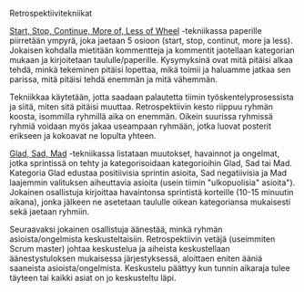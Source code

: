 Retrospektiivitekniikat


[Start, Stop, Continue, More of, Less of Wheel](http://retrospectivewiki.org/index.php?title=Start,_Stop,_Continue,_More_of,_Less_of_Wheel) -tekniikassa paperille piirretään ympyrä, joka jaetaan 5 osioon (start, stop, continut, more ja less). Jokaisen kohdalla mietitään kommentteja ja kommentit jaotellaan kategorian mukaan ja kirjoitetaan taululle/paperille. Kysymyksinä ovat mitä pitäisi alkaa tehdä, minkä tekeminen pitäisi lopettaa, mikä toimii ja haluamme jatkaa sen parissa, mitä pitäisi tehdä enemmän ja mitä vähemmän.  

Tekniikkaa käytetään, jotta saadaan palautetta tiimin työskentelyprosessista ja siitä, miten sitä pitäisi muuttaa. Retrospektiivin kesto riippuu ryhmän koosta, isommilla ryhmillä aika on enemmän. Oikein suurissa ryhmissä ryhmiä voidaan myös jakaa useampaan ryhmään, jotka luovat posterit erikseen ja kokoavat ne lopulta yhteen. 


[Glad, Sad, Mad](http://retrospectivewiki.org/index.php?title=Glad,_Sad,_Mad) -tekniikassa listataan muutokset, havainnot ja ongelmat, jotka sprintissä on tehty ja kategorisoidaan kategorioihin Glad, Sad tai Mad. Kategoria Glad edustaa positiivisia sprintin asioita, Sad negatiivisia ja Mad laajemmin valituksen aiheuttavia asioita (usein tiimin "ulkopuolisia" asioita"). Jokainen osallistuja kirjoittaa havaintonsa sprintistä korteille (10-15 minuutin aikana), jonka jälkeen ne asetetaan taululle oikean kategoriansa mukaisesti sekä jaetaan ryhmiin. 

Seuraavaksi jokainen osallistuja äänestää, minkä ryhmän asioista/ongelmista keskusteltaisiin. Retrospektiivin vetäjä (useimmiten Scrum master) johtaa keskustelua ja aiheista keskustellaan äänestystuloksen mukaisessa järjestyksessä, aloittaen eniten ääniä saaneista asioista/ongelmista. Keskustelu päättyy kun tunnin aikaraja tulee täyteen tai kaikki asiat on jo keskusteltu läpi.  

